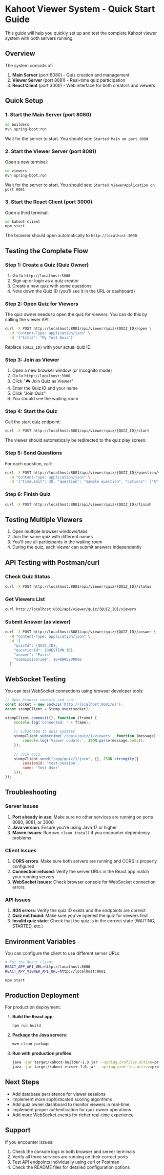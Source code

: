 # Kahoot Viewer System - Quick Start Guide

This guide will help you quickly set up and test the complete Kahoot viewer system with both servers running.

## Overview

The system consists of:
1. **Main Server** (port 8080) - Quiz creation and management
2. **Viewer Server** (port 8081) - Real-time quiz participation
3. **React Client** (port 3000) - Web interface for both creators and viewers

## Quick Setup

### 1. Start the Main Server (port 8080)

```bash
cd builders
mvn spring-boot:run
```

Wait for the server to start. You should see: `Started Main on port 8080`

### 2. Start the Viewer Server (port 8081)

Open a new terminal:

```bash
cd viewers
mvn spring-boot:run
```

Wait for the server to start. You should see: `Started ViewerApplication on port 8081`

### 3. Start the React Client (port 3000)

Open a third terminal:

```bash
cd kahoot-client
npm start
```

The browser should open automatically to `http://localhost:3000`

## Testing the Complete Flow

### Step 1: Create a Quiz (Quiz Owner)

1. Go to `http://localhost:3000`
2. Sign up or login as a quiz creator
3. Create a new quiz with some questions
4. Note down the Quiz ID (you'll see it in the URL or dashboard)

### Step 2: Open Quiz for Viewers

The quiz owner needs to open the quiz for viewers. You can do this by calling the viewer API:

```bash
curl -X POST http://localhost:8081/api/viewer/quiz/{QUIZ_ID}/open \
  -H "Content-Type: application/json" \
  -d '{"title": "My Test Quiz"}'
```

Replace `{QUIZ_ID}` with your actual quiz ID.

### Step 3: Join as Viewer

1. Open a new browser window (or incognito mode)
2. Go to `http://localhost:3000`
3. Click "🎮 Join Quiz as Viewer"
4. Enter the Quiz ID and your name
5. Click "Join Quiz"
6. You should see the waiting room

### Step 4: Start the Quiz

Call the start quiz endpoint:

```bash
curl -X POST http://localhost:8081/api/viewer/quiz/{QUIZ_ID}/start
```

The viewer should automatically be redirected to the quiz play screen.

### Step 5: Send Questions

For each question, call:

```bash
curl -X POST http://localhost:8081/api/viewer/quiz/{QUIZ_ID}/question/{QUESTION_ID} \
  -H "Content-Type: application/json" \
  -d '{"timeLimit": 30, "question": "Sample question", "options": ["A", "B", "C", "D"]}'
```

### Step 6: Finish Quiz

```bash
curl -X POST http://localhost:8081/api/viewer/quiz/{QUIZ_ID}/finish
```

## Testing Multiple Viewers

1. Open multiple browser windows/tabs
2. Join the same quiz with different names
3. You'll see all participants in the waiting room
4. During the quiz, each viewer can submit answers independently

## API Testing with Postman/curl

### Check Quiz Status
```bash
curl -X POST http://localhost:8081/api/viewer/quiz/{QUIZ_ID}/status
```

### Get Viewers List
```bash
curl http://localhost:8081/api/viewer/quiz/{QUIZ_ID}/viewers
```

### Submit Answer (as viewer)
```bash
curl -X POST http://localhost:8081/api/viewer/quiz/{QUIZ_ID}/answer \
  -H "Content-Type: application/json" \
  -d '{
    "quizId": {QUIZ_ID},
    "questionId": {QUESTION_ID},
    "answer": "Paris",
    "submissionTime": 1640995200000
  }'
```

## WebSocket Testing

You can test WebSocket connections using browser developer tools:

```javascript
// Open browser console and run:
const socket = new SockJS('http://localhost:8081/ws');
const stompClient = Stomp.over(socket);

stompClient.connect({}, function (frame) {
    console.log('Connected: ' + frame);
    
    // Subscribe to quiz updates
    stompClient.subscribe('/topic/quiz/1/viewers', function (message) {
        console.log('Viewer update:', JSON.parse(message.body));
    });
    
    // Join quiz
    stompClient.send("/app/quiz/1/join", {}, JSON.stringify({
        sessionId: 'test-session',
        name: 'Test User'
    }));
});
```

## Troubleshooting

### Server Issues

1. **Port already in use**: Make sure no other services are running on ports 8080, 8081, or 3000
2. **Java version**: Ensure you're using Java 17 or higher
3. **Maven issues**: Run `mvn clean install` if you encounter dependency problems

### Client Issues

1. **CORS errors**: Make sure both servers are running and CORS is properly configured
2. **Connection refused**: Verify the server URLs in the React app match your running servers
3. **WebSocket issues**: Check browser console for WebSocket connection errors

### API Issues

1. **404 errors**: Verify the quiz ID exists and the endpoints are correct
2. **Quiz not found**: Make sure you've opened the quiz for viewers first
3. **Invalid quiz state**: Check that the quiz is in the correct state (WAITING, STARTED, etc.)

## Environment Variables

You can configure the client to use different server URLs:

```bash
# For the React client
REACT_APP_API_URL=http://localhost:8080
REACT_APP_VIEWER_API_URL=http://localhost:8081

npm start
```

## Production Deployment

For production deployment:

1. **Build the React app**:
   ```bash
   npm run build
   ```

2. **Package the Java servers**:
   ```bash
   mvn clean package
   ```

3. **Run with production profiles**:
   ```bash
   java -jar target/kahoot-builder-1.0.jar --spring.profiles.active=prod
   java -jar target/kahoot-viewer-1.0.jar --spring.profiles.active=prod
   ```

## Next Steps

- Add database persistence for viewer sessions
- Implement more sophisticated scoring algorithms
- Add quiz owner dashboard to monitor viewers in real-time
- Implement proper authentication for quiz owner operations
- Add more WebSocket events for richer real-time experience

## Support

If you encounter issues:
1. Check the console logs in both browser and server terminals
2. Verify all three services are running on their correct ports
3. Test API endpoints individually using curl or Postman
4. Check the README files for detailed configuration options 